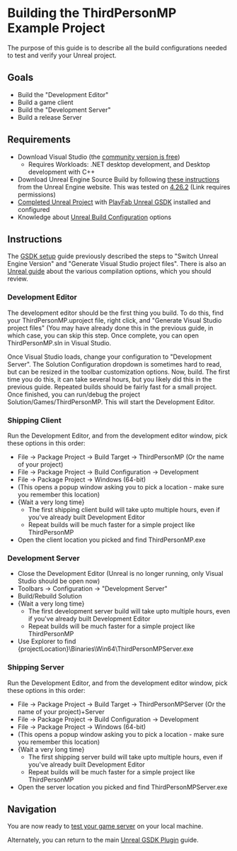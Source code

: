 # Building the ThirdPersonMP Example Project

The purpose of this guide is to describe all the build configurations needed to test and verify your Unreal project.

## Goals

* Build the "Development Editor"
* Build a game client
* Build the "Development Server"
* Build a release Server

## Requirements

* Download Visual Studio (the [community version is free](https://visualstudio.microsoft.com/vs/community/))
	- Requires Workloads: .NET desktop development, and Desktop development with C++
* Download Unreal Engine Source Build by following [these instructions](https://docs.unrealengine.com/4.26/ProgrammingAndScripting/ProgrammingWithCPP/DownloadingSourceCode/) from the Unreal Engine website. This was tested on [4.26.2](https://github.com/EpicGames/UnrealEngine/releases/tag/4.26.2-release) (Link requires permissions)
* [Completed Unreal Project](ThirdPersonMPSetup.md) with [PlayFab Unreal GSDK](ThirdPersonMPGSDKSetup.md) installed and configured
* Knowledge about [Unreal Build Configuration](https://docs.unrealengine.com/4.27/ProductionPipelines/DevelopmentSetup/CompilingProjects/) options

## Instructions

The [GSDK setup](ThirdPersonMPGSDKSetup.md) guide previously described the steps to "Switch Unreal Engine Version" and "Generate Visual Studio project files". There is also an [Unreal guide](https://docs.unrealengine.com/4.27/ProductionPipelines/DevelopmentSetup/CompilingProjects/) about the various compilation options, which you should review.

### Development Editor

The development editor should be the first thing you build. To do this, find your ThirdPersonMP.uproject file, right click, and "Generate Visual Studio project files" (You may have already done this in the previous guide, in which case, you can skip this step. Once complete, you can open ThirdPersonMP.sln in Visual Studio.

Once Visual Studio loads, change your configuration to "Development Server". The Solution Configuration dropdown is sometimes hard to read, but can be resized in the toolbar customization options. Now, build. The first time you do this, it can take several hours, but you likely did this in the previous guide. Repeated builds should be fairly fast for a small project. Once finished, you can run/debug the project Solution/Games/ThirdPersonMP. This will start the Development Editor.

### Shipping Client

Run the Development Editor, and from the development editor window, pick these options in this order:

* File -> Package Project -> Build Target -> ThirdPersonMP (Or the name of your project)
* File -> Package Project -> Build Configuration -> Development
* File -> Package Project -> Windows (64-bit)
* (This opens a popup window asking you to pick a location - make sure you remember this location)
* {Wait a very long time}
	* The first shipping client build will take upto multiple hours, even if you've already built Development Editor
	* Repeat builds will be much faster for a simple project like ThirdPersonMP
* Open the client location you picked and find ThirdPersonMP.exe

### Development Server

* Close the Development Editor (Unreal is no longer running, only Visual Studio should be open now)
* Toolbars -> Configuration -> "Development Server"
* Build/Rebuild Solution
* {Wait a very long time}
	* The first development server build will take upto multiple hours, even if you've already built Development Editor
	* Repeat builds will be much faster for a simple project like ThirdPersonMP
* Use Explorer to find {projectLocation}\Binaries\Win64\ThirdPersonMPServer.exe

### Shipping Server

Run the Development Editor, and from the development editor window, pick these options in this order:

* File -> Package Project -> Build Target -> ThirdPersonMPServer (Or the name of your project)+Server
* File -> Package Project -> Build Configuration -> Development
* File -> Package Project -> Windows (64-bit)
* (This opens a popup window asking you to pick a location - make sure you remember this location)
* {Wait a very long time}
	* The first shipping server build will take upto multiple hours, even if you've already built Development Editor
	* Repeat builds will be much faster for a simple project like ThirdPersonMP
* Open the server location you picked and find ThirdPersonMPServer.exe

## Navigation

You are now ready to [test your game server](ThirdPersonMPLocalDeploy.md) on your local machine.

Alternately, you can return to the main [Unreal GSDK Plugin](README.md#deploy-to-playfab) guide.
